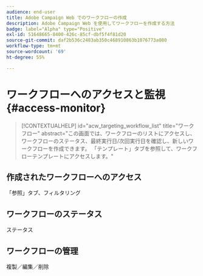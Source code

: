 ```yaml
---
audience: end-user
title: Adobe Campaign Web でのワークフローの作成
description: Adobe Campaign Web を使用してワークフローを作成する方法
badge: label="Alpha" type="Positive"
exl-id: 51648665-8400-426c-85cf-dbf5f4f81d20
source-git-commit: daf2b536c2483ab350c468910863b1076773a080
workflow-type: tm+mt
source-wordcount: '69'
ht-degree: 55%

---
```


# ワークフローへのアクセスと監視 {#access-monitor}

>[!CONTEXTUALHELP]
>id="acw_targeting_workflow_list"
>title="ワークフロー"
>abstract="この画面では、ワークフローのリストにアクセスし、ワークフローのステータス、最終実行日/次回実行日を確認し、新しいワークフローを作成できます。 「テンプレート」タブを参照して、ワークフローテンプレートにアクセスします。"


## 作成されたワークフローへのアクセス

「参照」タブ、フィルタリング

## ワークフローのステータス

ステータス

## ワークフローの管理

複製／編集／削除

